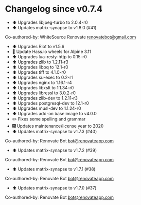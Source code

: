 # Changelog since v0.7.4
- :arrow_up: Upgrades libjpeg-turbo to 2.0.4-r0 
- :arrow_up: Updates matrix-synapse to v1.8.0 (#41)

Co-authored-by: WhiteSource Renovate <renovatebot@gmail.com> 
- :arrow_up: Upgrades Riot to v1.5.6 
- :hammer: Update Hass.io wheels for Alpine 3.11 
- :arrow_up: Upgrades lua-resty-http to 0.15-r0 
- :arrow_up: Upgrades zlib to 1.2.11-r3 
- :arrow_up: Upgrades libpq to 12.1-r0 
- :arrow_up: Upgrades tiff to 4.1.0-r0 
- :arrow_up: Upgrades su-exec to 0.2-r1 
- :arrow_up: Upgrades nginx to 1.16.1-r4 
- :arrow_up: Upgrades libxslt to 1.1.34-r0 
- :arrow_up: Upgrades libressl to 3.0.2-r0 
- :arrow_up: Upgrades zlib-dev to 1.2.11-r3 
- :arrow_up: Upgrades postgresql-dev to 12.1-r0 
- :arrow_up: Upgrades musl-dev to 1.1.24-r0 
- :arrow_up: Upgrades add-on base image to v4.0.0 
- :pencil2: Fixes some spelling and grammar 
- :fireworks: Updates maintenance/license year to 2020 
- :arrow_up: Updates matrix-synapse to v1.7.3 (#40)



Co-authored-by: Renovate Bot <bot@renovateapp.com> 
- :arrow_up: Updates matrix-synapse to v1.7.2 (#39)



Co-authored-by: Renovate Bot <bot@renovateapp.com> 
- :arrow_up: Updates matrix-synapse to v1.7.1 (#38)



Co-authored-by: Renovate Bot <bot@renovateapp.com> 
- :arrow_up: Updates matrix-synapse to v1.7.0 (#37)



Co-authored-by: Renovate Bot <bot@renovateapp.com> 
